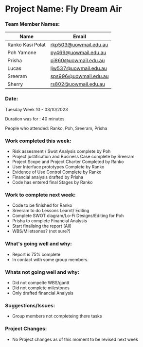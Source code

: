 # Project Name: Fly Dream Air

### Team Member Names:
|     Name      |     Email     | 
| ------------- | ------------- |
| Ranko Kasi Polat  |rkp503@uowmail.edu.au  |
| Poh Yamone        | py469@uowmail.edu.au  |
| Prisha            | pj860@uowmail.edu.au|
| Lucas             | ljw537@uowmail.edu.au|
| Sreeram           | sps996@uowmail.edu.au  |
| Sherry            | rs802@uowmail.edu.au |

### Date: 

Tuesday Week 10  - 03/10/2023

Duration was for : 40 minutes

People who attended: Ranko, Poh, Sreeram, Prisha

### Work completed this week:

- Risk assesment / Swot Analysis complete by Poh
- Project justification and Business Case complete by Sreeram
- Project Scope and Project Charter Completed by Ranko
- User Interface prototypes Complete by Ranko
- Evidence of Use Control Complete by Ranko
- Financial analysis drafted by Prisha
- Code has entered final Stages by Ranko
  
### Work to complete next week:

- Code to be finished for Ranko
- Sreeram to do Lessons Learnt/ Editing
- Complete SWOT diagram/Lo-Fi Designs/Editing for Poh
- Prisha to complete Financial Analysis
- Start finalising the report (All)
- WBS/Miletsones? (not sure?)

### What's going well and why:

- Report is 75% complete
- In contact with some group members.

### Whats not going well and why:

- Did not compelte WBS/gantt
- Did not complete milestones
- Only drafted financial Analysis

### Suggestions/Issues:

- Group members not completeing there tasks

### Project Changes:

- No Project changes as of this moment to be revised next week



